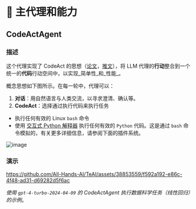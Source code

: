 # 🧠 主代理和能力

## CodeActAgent

### 描述

这个代理实现了 CodeAct 的思想（[论文](https://arxiv.org/abs/2402.01030)，[推文](https://twitter.com/xingyaow_/status/1754556835703751087)），将 LLM 代理的**行动**整合到一个统一的**代码**行动空间中，以实现_简单性_和_性能_。

概念思想如下图所示。在每一轮中，代理可以：

1. **对话**：用自然语言与人类交流，以寻求澄清、确认等。
2. **CodeAct**：选择通过执行代码来执行任务

- 执行任何有效的 Linux `bash` 命令
- 使用 [交互式 Python 解释器](https://ipython.org/) 执行任何有效的 `Python` 代码。这是通过 `bash` 命令模拟的，有关更多详细信息，请参阅下面的插件系统。

![image](https://github.com/All-Hands-AI/TeAI/assets/38853559/92b622e3-72ad-4a61-8f41-8c040b6d5fb3)

### 演示

https://github.com/All-Hands-AI/TeAI/assets/38853559/f592a192-e86c-4f48-ad31-d69282d5f6ac

_使用 `gpt-4-turbo-2024-04-09` 的 CodeActAgent 执行数据科学任务（线性回归）的示例_。
